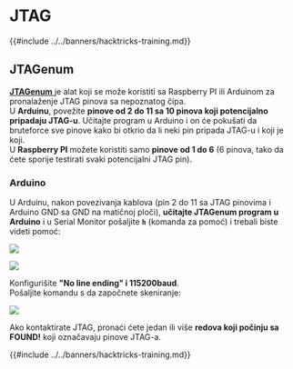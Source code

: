 # JTAG

{{#include ../../banners/hacktricks-training.md}}

## JTAGenum

[**JTAGenum** ](https://github.com/cyphunk/JTAGenum)je alat koji se može koristiti sa Raspberry PI ili Arduinom za pronalaženje JTAG pinova sa nepoznatog čipa.\
U **Arduinu**, povežite **pinove od 2 do 11 sa 10 pinova koji potencijalno pripadaju JTAG-u**. Učitajte program u Arduino i on će pokušati da bruteforce sve pinove kako bi otkrio da li neki pin pripada JTAG-u i koji je koji.\
U **Raspberry PI** možete koristiti samo **pinove od 1 do 6** (6 pinova, tako da ćete sporije testirati svaki potencijalni JTAG pin).

### Arduino

U Arduinu, nakon povezivanja kablova (pin 2 do 11 sa JTAG pinovima i Arduino GND sa GND na matičnoj ploči), **učitajte JTAGenum program u Arduino** i u Serial Monitor pošaljite **`h`** (komanda za pomoć) i trebali biste videti pomoć:

![](<../../images/image (939).png>)

![](<../../images/image (578).png>)

Konfigurišite **"No line ending" i 115200baud**.\
Pošaljite komandu s da započnete skeniranje:

![](<../../images/image (774).png>)

Ako kontaktirate JTAG, pronaći ćete jedan ili više **redova koji počinju sa FOUND!** koji označavaju pinove JTAG-a.

{{#include ../../banners/hacktricks-training.md}}
